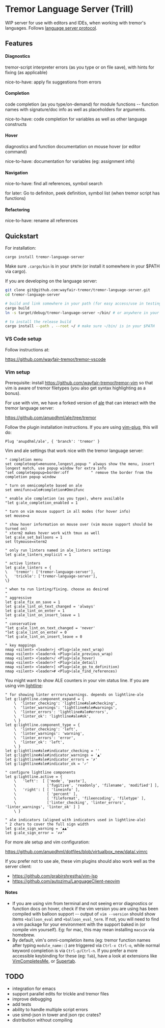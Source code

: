 # Tremor Language Server (Trill)

WIP server for use with editors and IDEs, when working with tremor's languages. Follows [language server protocol](https://microsoft.github.io/language-server-protocol/).


## Features

#### Diagnostics

tremor-script interpreter errors (as you type or on file save), with hints for fixing (as applicable)

nice-to-have: apply fix suggestions from errors

#### Completion

code completion (as you type/on-demand) for module functions -- function names with signature/doc info as well as placeholders for arguments.

nice-to-have: code completion for variables as well as other language constructs

#### Hover

diagnostics and function documentation on mouse hover (or editor command)

nice-to-have: documentation for variables (eg: assignment info)

#### Navigation

nice-to-have: find all references, symbol search

for later: Go to definiton, peek definition, symbol list (when tremor script has functions)

#### Refactoring

nice-to-have: rename all references


## Quickstart

For installation:

```
cargo install tremor-language-server
```

Make sure `.cargo/bin` is in your `$PATH` (or install it somewhere in your $PATH via cargo).

If you are developing on the language server:

```sh
git clone git@github.com:wayfair-tremor/tremor-language-server.git
cd tremor-language-server

# build and link somewhere in your path (for easy access/use in testing via editors)
cargo build
ln -s target/debug/tremor-language-server ~/bin/ # or anywhere in your $PATH

# to install the release build
cargo install --path . --root ~/ # make sure ~/bin/ is in your $PATH
```

### VS Code setup

Follow instructions at:

https://github.com/wayfair-tremor/tremor-vscode

### Vim setup

Prerequisite: install https://github.com/wayfair-tremor/tremor-vim so that vim is aware of tremor filetypes (you also get syntax highlighting as a bonus).

For use with vim, we have a forked version of [ale](https://github.com/dense-analysis/ale) that can interact with the tremor language server:

https://github.com/anupdhml/ale/tree/tremor

Follow the plugin installation instructions. If you are using [vim-plug](https://github.com/junegunn/vim-plug), this will do:

```vim
Plug 'anupdhml/ale', { 'branch': 'tremor' }
```

Vim and ale settings that work nice with the tremor language server:

```vim
" completion menu
set completeopt=menuone,longest,popup " always show the menu, insert longest match, use popup window for extra info
"set completepopup=border:off          " remove the border from the completion popup window

" turn on omnicomplete based on ale
set omnifunc=ale#completion#OmniFunc

" enable ale completion (as you type), where available
"let g:ale_completion_enabled = 1

" turn on vim mouse support in all modes (for hover info)
set mouse=a

" show hover information on mouse over (vim mouse support should be turned on)
" xterm2 makes hover work with tmux as well
let g:ale_set_balloons = 1
set ttymouse=xterm2

" only run linters named in ale_linters settings
let g:ale_linters_explicit = 1

" active linters
let g:ale_linters = {
\   'tremor': ['tremor-language-server'],
\   'trickle': ['tremor-language-server'],
\}

" when to run linting/fixing. choose as desired
"
" aggressive
let g:ale_fix_on_save = 1
let g:ale_lint_on_text_changed = 'always'
let g:ale_lint_on_enter = 1
let g:ale_lint_on_insert_leave = 1
"
" conservative
"let g:ale_lint_on_text_changed = 'never'
"let g:ale_lint_on_enter = 0
"let g:ale_lint_on_insert_leave = 0

" key mappings
nmap <silent> <leader>j <Plug>(ale_next_wrap)
nmap <silent> <leader>k <Plug>(ale_previous_wrap)
nmap <silent> <leader>/ <Plug>(ale_hover)
nmap <silent> <leader>? <Plug>(ale_detail)
nmap <silent> <leader>] <Plug>(ale_go_to_definition)
nmap <silent> <leader># <Plug>(ale_find_references)
```

You might want to show ALE counters in your vim status line. If you are using vim [lightline](https://github.com/itchyny/lightline.vim):

```vim
" for showing linter errrors/warnings. depends on lightline-ale
let g:lightline.component_expand = {
    \  'linter_checking': 'lightline#ale#checking',
    \  'linter_warnings': 'lightline#ale#warnings',
    \  'linter_errors': 'lightline#ale#errors',
    \  'linter_ok': 'lightline#ale#ok',
    \ }
let g:lightline.component_type = {
    \  'linter_checking': 'left',
    \  'linter_warnings': 'warning',
    \  'linter_errors': 'error',
    \  'linter_ok': 'left',
    \ }
let g:lightline#ale#indicator_checking = ''
let g:lightline#ale#indicator_warnings = '▲'
let g:lightline#ale#indicator_errors = '✗'
let g:lightline#ale#indicator_ok = '✓'

" configure lightline components
let g:lightline.active = {
    \   'left':  [ ['mode', 'paste'],
    \              ['fugitive', 'readonly', 'filename', 'modified'] ],
    \   'right': [ [ 'lineinfo' ],
    \              [ 'percent' ],
    \              [ 'fileformat', 'fileencoding', 'filetype' ],
    \              ['linter_checking', 'linter_errors', 'linter_warnings', 'linter_ok' ] ]
    \ }

" ale indicators (aligned with indicators used in lightline-ale)
" 2 chars to cover the full sign width
let g:ale_sign_warning = '▲▲'
let g:ale_sign_error = '✗✗'
```

For more ale setup and vim configuration:

https://github.com/anupdhml/dotfiles/blob/virtualbox_new/data/.vimrc

If you prefer not to use ale, these vim plugins should also work well as the server client:

* https://github.com/prabirshrestha/vim-lsp
* https://github.com/autozimu/LanguageClient-neovim

#### Notes

* If you are using vim from terminal and not seeing error diagnostics or function docs on hover,
  check if the vim version you are using has been compiled with balloon support -- output of
  `vim --version` should show items `+balloon_eval` and `+balloon_eval_term`. If not, you will
  need to find a vim package for your environment with the support baked in (or compile vim yourself).
  Eg: for mac, this may mean installing `macvim` via homebrew.
* By default, vim's omni-completion items (eg: tremor function names after typing `module_name::`) are
  triggered via `Ctrl-x Ctrl-o`, while normal keyword completion is via `Ctrl-p/Ctrl-n`. If you prefer a
  more accessible keybinding for these (eg: `Tab`), have a look at extensions like
  [VimCompletesMe](https://github.com/ajh17/VimCompletesMe), or [Supertab](https://github.com/ervandew/supertab).

## TODO

* integration for emacs
* support parallel edits for trickle and tremor files
* improve debugging
* add tests
* ability to handle multiple script errors
* use simd-json in tower and json rpc crates?
* distribution without compiling
